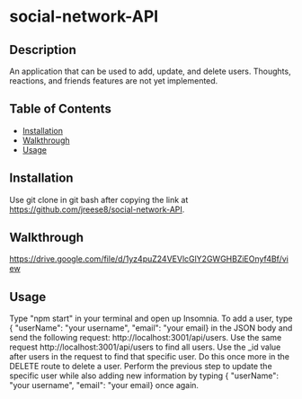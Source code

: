 # social-network-API

## Description
  An application that can be used to add, update, and delete users. Thoughts, reactions, and friends features are not yet implemented.

 ## Table of Contents

  - [Installation](#installation)
  - [Walkthrough](#Walkthrough)
  - [Usage](#usage)
  

  ## Installation
  Use git clone in git bash after copying the link at https://github.com/jreese8/social-network-API.


  ## Walkthrough
  https://drive.google.com/file/d/1yz4puZ24VEVlcGlY2GWGHBZiEOnyf4Bf/view

  
  ## Usage
  Type "npm start" in your terminal and open up Insomnia. To add a user, type { "userName": "your username", "email": "your email} in the JSON body and send the following request: http://localhost:3001/api/users. Use the same request http://localhost:3001/api/users to find all users. Use the _id value after users in the request to find that specific user. Do this once more in the DELETE route to delete a user. Perform the previous step to update the specific user while also adding new information by typing { "userName": "your username", "email": "your email} once again.